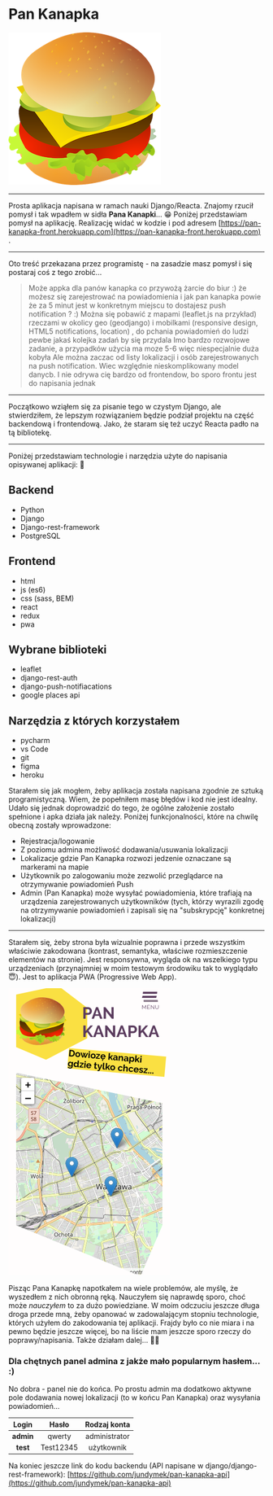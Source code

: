 # Pan Kanapka 
![Pan Kanapka](github/cheeseburger.png "Pan Kanapka")

---

Prosta aplikacja napisana w ramach nauki Django/Reacta. Znajomy rzucił pomysł i tak wpadłem w sidła **Pana Kanapki**... 😁
Poniżej przedstawiam pomysł na aplikację. Realizację widać w kodzie i pod adresem [https://pan-kanapka-front.herokuapp.com](https://pan-kanapka-front.herokuapp.com) .

---

Oto treść przekazana przez programistę - na zasadzie masz pomysł i się postaraj coś z tego zrobić...

> Może appka dla panów kanapka co przywożą żarcie do biur :) że możesz się zarejestrować na powiadomienia i jak pan kanapka powie że za 5 minut jest w konkretnym miejscu to dostajesz push notification ? :)
Można się pobawić z mapami (leaflet.js na przykład) rzeczami w okolicy geo (geodjango) i mobilkami (responsive design, HTML5 notifications, location) , do pchania powiadomień do ludzi pewbe jakaś kolejka zadań by się przydala
Imo bardzo rozwojowe zadanie, a przypadków użycia ma moze  5-6 więc niespecjalnie duża kobyła
Ale można zaczac od listy lokalizacji i osób zarejestrowanych na push notification. Wiec względnie  nieskomplikowany model danycb. I nie odrywa cię bardzo od frontendow, bo sporo frontu jest do napisania jednak

---
Początkowo wziąłem się za pisanie tego w czystym Django, ale stwierdziłem, że lepszym rozwiązaniem będzie podział projektu na część backendową i frontendową. Jako, że staram się też uczyć Reacta padło na tą bibliotekę. 

---

Poniżej przedstawiam technologie i narzędzia użyte do napisania opisywanej aplikacji: 🚀
## Backend

* Python
* Django
* Django-rest-framework
* PostgreSQL

## Frontend

* html
* js (es6)
* css (sass, BEM)
* react
* redux
* pwa

## Wybrane biblioteki

* leaflet
* django-rest-auth
* django-push-notifiacations
* google places api

## Narzędzia z których korzystałem

* pycharm
* vs Code
* git
* figma
* heroku

Starałem się jak mogłem, żeby aplikacja została napisana zgodnie ze sztuką programistyczną. Wiem, że popełniłem masę błędów i kod nie jest idealny. Udało się jednak doprowadzić do tego, że ogólne założenie zostało spełnione i apka działa jak należy. Poniżej funkcjonalności, które na chwilę obecną zostały wprowadzone:

* Rejestracja/logowanie
* Z poziomu admina możliwość dodawania/usuwania lokalizacji
* Lokalizacje gdzie Pan Kanapka rozwozi jedzenie oznaczane są markerami na mapie
* Użytkownik po zalogowaniu może zezwolić przeglądarce na otrzymywanie powiadomień Push
* Admin (Pan Kanapka) może wysyłać powiadomienia, które trafiają na urządzenia zarejestrowanych użytkowników (tych, którzy wyrazili zgodę na otrzymywanie powiadomień i zapisali się na "subskrypcję" konkretnej lokalizacji)
---
Starałem się, żeby strona była wizualnie poprawna i przede wszystkim właściwie zakodowana (kontrast, semantyka, właściwe rozmieszczenie elementów na stronie). Jest responsywna, wygląda ok na wszelkiego typu urządzeniach (przynajmniej w moim testowym środowiku tak to wyglądało 😇). Jest to aplikacja PWA (Progressive Web App). 

![Pan Kanapka na telefonie](github/mobile.png "Pan Kanapka na telefonie")

Pisząc Pana Kanapkę napotkałem na wiele problemów, ale myślę, że wyszedłem z nich obronną ręką. Nauczyłem się naprawdę sporo, choć może *nauczyłem* to za dużo powiedziane. W moim odczuciu jeszcze długa droga przede mną, żeby opanować w zadowalającym stopniu technologie, których użyłem do zakodowania tej aplikacji. Frajdy było co nie miara i na pewno będzie jeszcze więcej, bo na liście mam jeszcze sporo rzeczy do poprawy/napisania. Także działam dalej... 👨‍💻

### Dla chętnych panel admina z jakże mało popularnym hasłem... :)

No dobra - panel nie do końca. Po prostu admin ma dodatkowo aktywne pole dodawania nowej lokalizacji (to w końcu Pan Kanapka) oraz wysyłania powiadomień... 

| Login        | Hasło          | Rodzaj konta  |
|:------------:|:--------------:|:-------------:|
| **admin**    | qwerty         | administrator |
| **test**     | Test12345      | użytkownik    |

Na koniec jeszcze link do kodu backendu (API napisane w django/django-rest-framework): [https://github.com/jundymek/pan-kanapka-api](https://github.com/jundymek/pan-kanapka-api)
